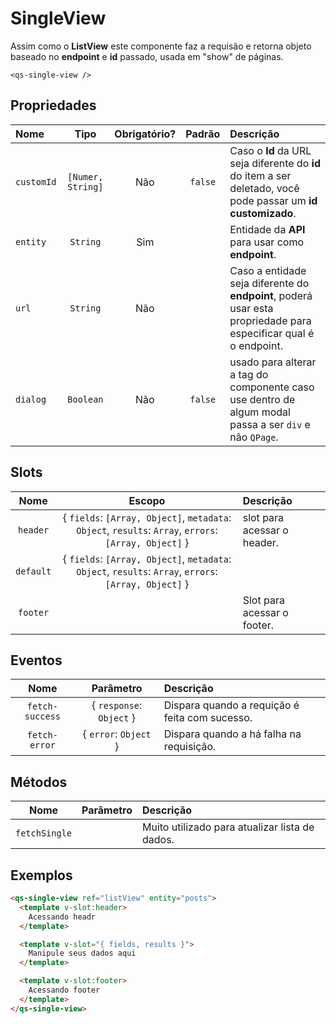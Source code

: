 # SingleView

Assim como o **ListView** este componente faz a requisão e retorna objeto baseado no **endpoint** e **id** passado, usada em "show" de páginas.

```
<qs-single-view />
```

## Propriedades

| Nome | Tipo | Obrigatório? | Padrão | Descrição |
|:-|:-:|:-:|:-:|:-|
| `customId` | `[Numer, String]` | Não | `false` | Caso o **Id** da URL seja diferente do **id** do item a ser deletado, você pode passar um **id customizado**. |
| `entity` | `String` | Sim | | Entidade da **API** para usar como **endpoint**. |
| `url` | `String` | Não | | Caso a entidade seja diferente do **endpoint**, poderá usar esta propriedade para especificar qual é o endpoint. |
| `dialog` | `Boolean` | Não | `false` | usado para alterar a tag do componente caso use dentro de algum modal passa a ser `div` e não `QPage`. |

## Slots

| Nome | Escopo | Descrição |
|:-:|:-:|:-|
| `header` | { `fields`: `[Array, Object]`, `metadata`: `Object`, `results`: `Array`, `errors`: `[Array, Object]` } | slot para acessar o header. |
| `default` | { `fields`: `[Array, Object]`, `metadata`: `Object`, `results`: `Array`, `errors`: `[Array, Object]` } | |
| `footer` | | Slot para acessar o footer. |

## Eventos

| Nome | Parâmetro | Descrição |
|:-:|:-:|:-|
| `fetch-success` | { `response`: `Object` } | Dispara quando a requição é feita com sucesso. |
| `fetch-error` | { `error`: `Object` } | Dispara quando a há falha na requisição. |

## Métodos

| Nome | Parâmetro | Descrição |
|:-:|:-:|:-|
| `fetchSingle` | | Muito utilizado para atualizar lista de dados. |

## Exemplos

```html
<qs-single-view ref="listView" entity="posts">
  <template v-slot:header>
    Acessando headr
  </template>

  <template v-slot="{ fields, results }">
    Manipule seus dados aqui
  </template>

  <template v-slot:footer>
    Acessando footer
  </template>
</qs-single-view>
```